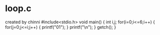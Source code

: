 # loop.c
created by chinni
#include<stdio.h>
void main()
{
int i,j;
for(i=0;i<=6;i++)
{
for(j=0;j<=i;j++)
{
printf("01");
}
printf("\n");
}
getch();
}
